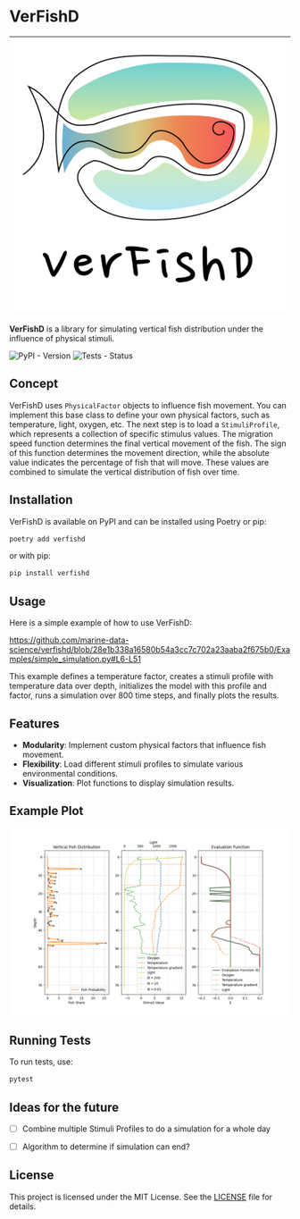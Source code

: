 # VerFishD

| ![Logo of VerFishD](images/logo/square_logo.png) |
|:--:|

**VerFishD** is a library for simulating vertical fish distribution under the influence of physical stimuli.

![PyPI - Version](https://img.shields.io/pypi/v/verfishd)
![Tests - Status](https://github.com/marine-data-science/verfishd/actions/workflows/pytest.yml/badge.svg)

## Concept

VerFishD uses `PhysicalFactor` objects to influence fish movement. You can implement this base class to define your own physical factors, such as temperature, light, oxygen, etc. The next step is to load a `StimuliProfile`, which represents a collection of specific stimulus values. The migration speed function determines the final vertical movement of the fish. The sign of this function determines the movement direction, while the absolute value indicates the percentage of fish that will move. These values are combined to simulate the vertical distribution of fish over time.

## Installation

VerFishD is available on PyPI and can be installed using Poetry or pip:

```bash
poetry add verfishd
```

or with pip:

```bash
pip install verfishd
```

## Usage

Here is a simple example of how to use VerFishD:

https://github.com/marine-data-science/verfishd/blob/28e1b338a16580b54a3cc7c702a23aaba2f675b0/Examples/simple_simulation.py#L6-L51

This example defines a temperature factor, creates a stimuli profile with temperature data over depth, initializes the model with this profile and factor, runs a simulation over 800 time steps, and finally plots the results.

## Features

- **Modularity**: Implement custom physical factors that influence fish movement.
- **Flexibility**: Load different stimuli profiles to simulate various environmental conditions.
- **Visualization**: Plot functions to display simulation results.

## Example Plot

![Example plot of the simulation](images/example_plot.png)

## Running Tests

To run tests, use:

```bash
pytest
```

## Ideas for the future
- [ ] Combine multiple Stimuli Profiles to do a simulation for a whole day
- [ ] Algorithm to determine if simulation can end?


## License

This project is licensed under the MIT License. See the [LICENSE](LICENSE) file for details.
